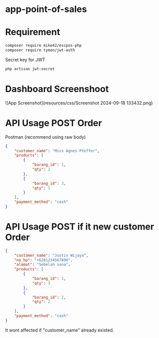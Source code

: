 # app-point-of-sales

# Requirement

```bash
composer require mike42/escpos-php
composer require tymon/jwt-auth
```

Secret key for JWT

```bash
php artisan jwt:secret
```

# Dashboard Screenshoot
![App Screenshot](resources/css/Screenshot 2024-09-18 133432.png)

# API Usage POST Order

Postman (recommend using raw body)

```json
{
    "customer_name": "Miss Agnes Pfeffer",
    "products": [
        {
            "barang_id": 1,
            "qty": 2
        },
        {
            "barang_id": 3,
            "qty": 1
        }
    ],
    "payment_method": "cash"
}
```

# API Usage POST if it new customer Order

```json
{
    "customer_name": "Justin Wijaya",
    "no_hp": "+6281234567890",
    "alamat": "Sebelah sana",
    "products": [
        {
            "barang_id": 1,
            "qty": 3
        },
        {
            "barang_id": 2,
            "qty": 2
        }
    ],
    "payment_method": "cash"
}
```
It wont affected if "customer_name" already existed.
